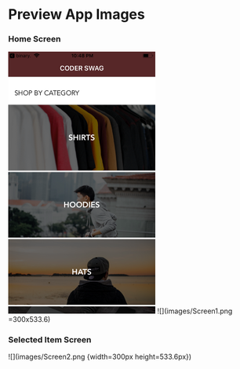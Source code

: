 # Preview App Images

### Home Screen
<img src="https://github.com/codyph/coder-swag/blob/master/images/Screen1.png" width="300" height="533.6">
![](images/Screen1.png =300x533.6)

### Selected Item Screen
![](images/Screen2.png {width=300px height=533.6px})
